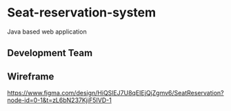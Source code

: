 # Seat-reservation-system
Java based web application 

## Development Team

## Wireframe
https://www.figma.com/design/HiQSlEJ7U8qEIEjQjZgmv6/SeatReservation?node-id=0-1&t=zL6bN237KjiF5IVD-1
